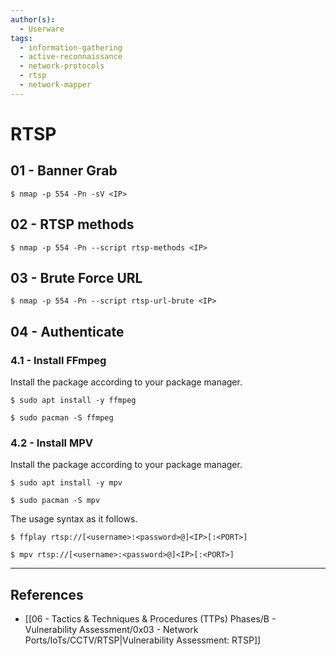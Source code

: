 ```yaml
---
author(s):
  - Userware
tags:
  - information-gathering
  - active-reconnaissance
  - network-protocols
  - rtsp
  - network-mapper
---
```

# RTSP

## 01 - Banner Grab

```
$ nmap -p 554 -Pn -sV <IP>
```

## 02 - RTSP methods

```
$ nmap -p 554 -Pn --script rtsp-methods <IP>
```

## 03 - Brute Force URL

```
$ nmap -p 554 -Pn --script rtsp-url-brute <IP>
```

## 04 - Authenticate 

### 4.1 - Install FFmpeg

Install the package according to your package manager.

```
$ sudo apt install -y ffmpeg

$ sudo pacman -S ffmpeg
```

### 4.2 - Install MPV

Install the package according to your package manager.

```
$ sudo apt install -y mpv

$ sudo pacman -S mpv
```

The usage syntax as it follows.

```
$ ffplay rtsp://[<username>:<password>@]<IP>[:<PORT>]

$ mpv rtsp://[<username>:<password>@]<IP>[:<PORT>]
```

---
## References

- [[06 - Tactics & Techniques & Procedures (TTPs) Phases/B - Vulnerability Assessment/0x03 - Network Ports/IoTs/CCTV/RTSP|Vulnerability Assessment: RTSP]]
